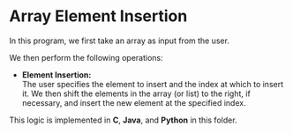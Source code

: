# Array Element Insertion

In this program, we first take an array as input from the user.

We then perform the following operations:

- **Element Insertion:**  
  The user specifies the element to insert and the index at which to insert it. We then shift the elements in the array (or list) to the right, if necessary, and insert the new element at the specified index.

This logic is implemented in **C**, **Java**, and **Python** in this folder.
